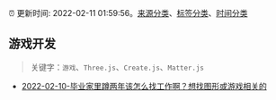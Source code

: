 :alarm_clock: 更新时间: 2022-02-11 01:59:56。[来源分类](../README.md)、[标签分类](../TAGS.md)、[时间分类](../TIMELINE.md)

## 游戏开发


> 关键字：`游戏`、`Three.js`、`Create.js`、`Matter.js`



- [2022-02-10-毕业家里蹲两年该怎么找工作啊？想找图形或游戏相关的](https://www.v2ex.com/t/833086) 